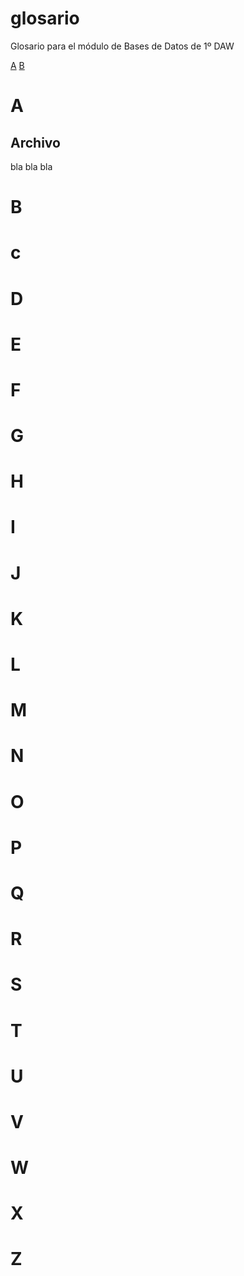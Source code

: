 # glosario
Glosario para el módulo de Bases de Datos de 1º DAW

[A](#a) [B](#b) 

# A

## Archivo

bla bla bla

# B

# c

# D

# E

# F

# G

# H

# I

# J

# K

# L

# M

# N

# O

# P

# Q

# R

# S

# T

# U

# V

# W

# X

# Z
